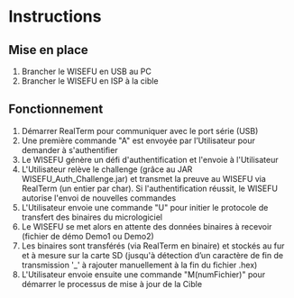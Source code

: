 # Instructions

## Mise en place
1. Brancher le WISEFU en USB au PC
2. Brancher le WISEFU en ISP à la cible

## Fonctionnement
1. Démarrer RealTerm pour communiquer avec le port série (USB)
2. Une première commande "A" est envoyée par l’Utilisateur pour demander à s'authentifier
3. Le WISEFU génère un défi d'authentification et l'envoie à l'Utilisateur
4. L'Utilisateur relève le challenge (grâce au JAR WISEFU_Auth_Challenge.jar) et transmet la preuve au WISEFU via RealTerm (un entier par char). Si l'authentification réussit, le WISEFU autorise l'envoi de nouvelles commandes
5. L'Utilisateur envoie une commande "U" pour initier le protocole de transfert des binaires du micrologiciel
6. Le WISEFU se met alors en attente des données binaires à recevoir (fichier de démo Demo1 ou Demo2)
7. Les binaires sont transférés (via RealTerm en binaire) et stockés au fur et à mesure sur la carte SD (jusqu'à détection d’un caractère de fin de transmission '\_' à rajouter manuellement à la fin du fichier .hex)
8. L'Utilisateur envoie ensuite une commande "M(numFichier)" pour démarrer le processus de mise à jour de la Cible

